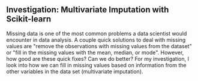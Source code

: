 ## Investigation: Multivariate Imputation with Scikit-learn
Missing data is one of the most common problems a data scientist would encounter in data analysis. A couple quick solutions to deal with missing values are "remove the observations with missing values from the dataset" or "fill in the missing values with the mean, median, or mode". However, how good are these quick fixes? Can we do better? For my investigation, I look into how we can fill in missing values based on information from the other variables in the data set (multivariate imputation). 

